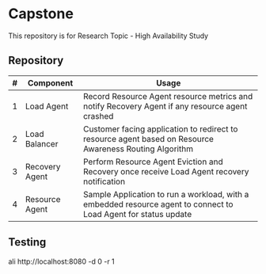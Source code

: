 # Capstone 
This repository is for Research Topic - High Availability Study

## Repository
| # | Component     | Usage                      |
|---|---------------|----------------------------|
|1  | Load Agent    | Record Resource Agent resource metrics and notify Recovery Agent if any resource agent crashed |
|2  | Load Balancer | Customer facing application to redirect to resource agent based on Resource Awareness Routing Algorithm |
|3  | Recovery Agent| Perform Resource Agent Eviction and Recovery once receive Load Agent recovery notification |
|4  | Resource Agent| Sample Application to run a workload, with a embedded resource agent to connect to Load Agent for status update|

## Testing 
ali http://localhost:8080 -d 0 -r 1
